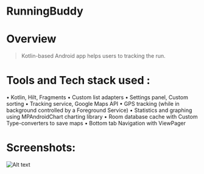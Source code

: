 # RunningBuddy


# Overview
> Kotlin-based Android app helps users to tracking the run.


# Tools and Tech stack used :
• Kotlin, Hilt, Fragments
• Custom list adapters
• Settings panel, Custom sorting
• Tracking service, Google Maps API
• GPS tracking (while in background controlled by a Foreground Service)
• Statistics and graphing using MPAndroidChart charting library
• Room database cache with Custom Type-converters to save maps
• Bottom tab Navigation with ViewPager




# Screenshots:

![Alt text](RunningBuddy/SS/Screenshot_20221223_083348.png?raw=true "Optional Title")
